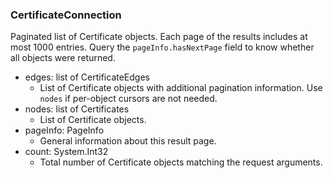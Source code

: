 ### CertificateConnection
Paginated list of Certificate objects. Each page of the results includes at most 1000 entries. Query the `pageInfo.hasNextPage` field to know whether all objects were returned.

- edges: list of CertificateEdges
  - List of Certificate objects with additional pagination information. Use `nodes` if per-object cursors are not needed.
- nodes: list of Certificates
  - List of Certificate objects.
- pageInfo: PageInfo
  - General information about this result page.
- count: System.Int32
  - Total number of Certificate objects matching the request arguments.
